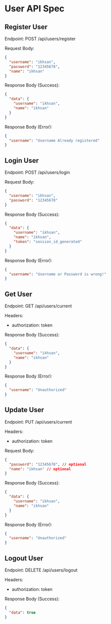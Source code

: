 # User API Spec

## Register User

Endpoint: POST /api/users/register

Request Body:

```json
{
  "username": "ikhsan",
  "password": "12345678",
  "name": "ikhsan"
}
```

Response Body (Success):

```json
{
  "data": {
    "username": "ikhsan",
    "name": "ikhsan"
  }
}
```

Response Body (Error):

```json
{
  "username": "Username Already registered"
}
```

## Login User

Endpoint: POST /api/users/login

Request Body:

```json
{
  "username": "ikhsan",
  "password": "12345678"
}
```

Response Body (Success):

```json
{
  "data": {
    "username": "ikhsan",
    "name": "ikhsan",
    "token": "session_id_generated"
  }
}
```

Response Body (Error):

```json
{
  "username": "Username or Password is wrong!"
}
```

## Get User

Endpoint: GET /api/users/current

Headers:

- authorization: token

Response Body (Success):

```json
{
  "data": {
    "username": "ikhsan",
    "name": "ikhsan"
  }
}
```

Response Body (Error):

```json
{
  "username": "Unauthorized"
}
```

## Update User

Endpoint: PUT /api/users/current

Headers:

- authorization: token

Request Body:

```json
{
  "password": "12345678", // optional
  "name": "ikhsan" // optional
}
```

Response Body (Success):

```json
{
  "data": {
    "username": "ikhsan",
    "name": "ikhsan"
  }
}
```

Response Body (Error):

```json
{
  "username": "Unauthorized"
}
```

## Logout User

Endpoint: DELETE /api/users/logout

Headers:

- authorization: token

Response Body (Success):

```json
{
  "data": true
}
```
